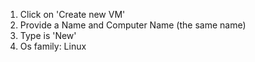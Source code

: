 1. Click on 'Create new VM'
2. Provide a Name and Computer Name (the same name)
3. Type is 'New'
4. Os family: Linux